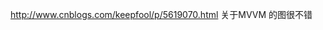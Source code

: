 

http://www.cnblogs.com/keepfool/p/5619070.html  关于MVVM 的图很不错
<!--stackedit_data:
eyJoaXN0b3J5IjpbLTk1MzQ0MTQxOF19
-->